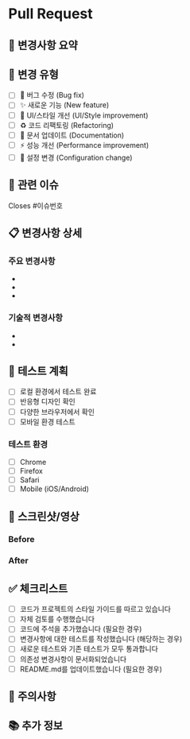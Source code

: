 # Pull Request

## 📝 변경사항 요약
<!-- 이 PR에서 무엇을 변경했는지 간단히 설명해주세요 -->

## 🎯 변경 유형
<!-- 해당하는 항목에 x를 표시해주세요 -->
- [ ] 🐛 버그 수정 (Bug fix)
- [ ] ✨ 새로운 기능 (New feature)
- [ ] 💄 UI/스타일 개선 (UI/Style improvement)
- [ ] ♻️ 코드 리팩토링 (Refactoring)
- [ ] 📝 문서 업데이트 (Documentation)
- [ ] ⚡ 성능 개선 (Performance improvement)
- [ ] 🔧 설정 변경 (Configuration change)

## 🔗 관련 이슈
<!-- 관련된 이슈가 있다면 링크해주세요 -->
Closes #이슈번호

## 📋 변경사항 상세
<!-- 변경된 내용을 자세히 설명해주세요 -->

### 주요 변경사항
-
-
-

### 기술적 변경사항
-
-

## 🧪 테스트 계획
<!-- 어떻게 테스트했는지 또는 테스트 방법을 설명해주세요 -->
- [ ] 로컬 환경에서 테스트 완료
- [ ] 반응형 디자인 확인
- [ ] 다양한 브라우저에서 확인
- [ ] 모바일 환경 테스트

### 테스트 환경
- [ ] Chrome
- [ ] Firefox
- [ ] Safari
- [ ] Mobile (iOS/Android)

## 📱 스크린샷/영상
<!-- 변경사항을 보여주는 스크린샷이나 GIF를 첨부해주세요 -->

### Before
<!-- 변경 전 -->

### After
<!-- 변경 후 -->

## ✅ 체크리스트
- [ ] 코드가 프로젝트의 스타일 가이드를 따르고 있습니다
- [ ] 자체 검토를 수행했습니다
- [ ] 코드에 주석을 추가했습니다 (필요한 경우)
- [ ] 변경사항에 대한 테스트를 작성했습니다 (해당하는 경우)
- [ ] 새로운 테스트와 기존 테스트가 모두 통과합니다
- [ ] 의존성 변경사항이 문서화되었습니다
- [ ] README.md를 업데이트했습니다 (필요한 경우)

## 🚨 주의사항
<!-- 리뷰어가 특별히 주의해서 봐야 할 부분이 있다면 적어주세요 -->

## 📚 추가 정보
<!-- 기타 필요한 정보나 참고사항 -->